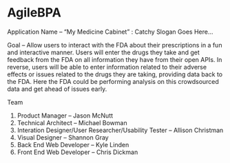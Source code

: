 # AgileBPA

Application Name – “My Medicine Cabinet” : Catchy Slogan Goes Here…  

Goal – Allow users to interact with the FDA about their prescriptions in a fun and interactive manner. Users will enter the drugs they take and get feedback from the FDA on all information they have from their open APIs.  In reverse, users will be able to enter information related to their adverse effects or issues related to the drugs they are taking, providing data back to the FDA.  Here the FDA could be performing analysis on this crowdsourced data and get ahead of issues early.  

Team  
1.	Product Manager – Jason McNutt  
2.	Technical Architect – Michael Bowman  
3.	Interation Designer/User Researcher/Usability Tester – Allison Christman  
4.	Visual Designer – Shannon Gray  
5.	Back End Web Developer – Kyle Linden  
6.	Front End Web Developer – Chris Dickman  
